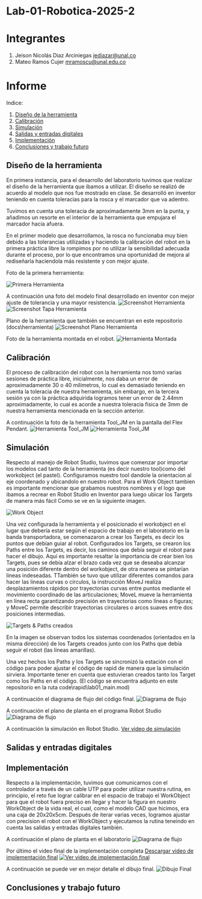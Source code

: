 # Lab-01-Robotica-2025-2

# Integrantes
1. Jeison Nicolás Diaz Arciniegas [jediazar@unal.co](JeisonD0819)
2. Mateo Ramos Cujer [mramoscu@unal.edu.co](MateoKGR)

# Informe

Indice:
1. [Diseño de la herramienta](#diseño-de-la-herramienta)
2. [Calibración](#calibración)
3. [Simulación](#simulación)
4. [Salidas y entradas digitales](#salidas-y-entradas)
5. [Implementación](#implementación)
5. [Conclusiones y trabajo futuro](#conclusiones)

## Diseño de la herramienta

En primera instancia, para el desarrollo del laboratorio tuvimos que realizar el diseño de la herramienta que ibamos a utilizar.
El diseño se realizó de acuerdo al modelo que nos fue mostrado en clase. Se desarrolló en inventor teniendo en cuenta toleracias para la rosca y el marcador que va adentro. 

Tuvimos en cuenta una toleracia de aproximadamente 3mm en la punta, y añadimos un resorte en el interior de la herramienta que empujara el marcador hacia afuera.

En el primer modelo que desarrollamos, la rosca no funcionaba muy bien debido a las tolerancias utilizadas y haciendo la calibración del robot en la primera práctica libre la rompimos por no utilizar la sensibilidad adecuada durante el proceso, por lo que encontramos una oportunidad de mejora al rediseñarla haciendola más resistente y con mejor ajuste.

Foto de la primera herramienta:

![Primera Herramienta](docs/images/herramienta1.jpg)


A continuación una foto del modelo final desarrollado en inventor con mejor ajuste de tolerancia y una mayor resistencia.
![Screenshot Herramienta](docs/screenshots/screenshot_Herramienta)
![Screenshot Tapa Herramienta](docs/screenshots/screenshot_Tapa_Herramienta)

Plano de la herramienta que también se encuentran en este repositorio (docs\herramienta)
![Screenshot Plano Herramienta](docs/screenshots/plano_herramienta.png)

Foto de la herramienta montada en el robot.
![Herramienta Montada](docs/images/herramienta_montada.jpg)

## Calibración
El proceso de calibración del robot con la herramienta nos tomó varias sesiones de práctica libre, inicialmente, nos daba un error de aproximadamente 30 o 40 milimetros, lo cual es demasiado teniendo en cuenta la toleracia de nuestra herramienta, sin embargo, en la tercera sesión ya con la práctica adquirida logramos tener un error de 2.44mm aproximadamente, lo cual es acorde a nuestra toleracia física de 3mm de nuestra herramienta mencionada en la sección anterior. 

A continuación la foto de la herramienta Tool_JM en la pantalla del Flex Pendant. 
![Herramienta Tool_JM](docs/images/tool_jm.jpg)
![Herramienta Tool_JM](docs/images/tool_jm2.jpg)

## Simulación
Respecto al manejo de Robot Studio, tuvimos que comenzar por importar los modelos cad tanto de la herramienta (es decir nuestro tool)como del workobject (el pastel). Configuramos nuestro tool dandole la orientacion al eje coordenado y ubicandolo en nuestro robot. Para el Work Object tambien es importante mencionar que grabamos nuestros nombres y el logo que ibamos a recrear en Robot Studio en Inventor para luego ubicar los Targets de manera más fácil Como se ve en la siguiente imagen.

![Work Object](docs/screenshots/workobject.png)

Una vez configurada la herramienta y el posicionado el workobject en el lugar que debería estar según el espacio de trabajo en el laboratorio en la banda transportadora, se comenazaron a crear los Targets, es decir los puntos que debían guiar al robot. 
Configurados los Targets, se crearon los Paths entre los Targets, es decir, los caminos que debía seguir el robot para hacer el dibujo. Aquí es importante resaltar la importancia de crear bien los Targets, pues se debía alzar el brazo cada vez que se deseaba alcanzar una posición diferente dentro del workobject, de otra manera se pintarían lineas indeseadas. TTambién se tuvo que utilizar diferentes comandos para hacer las lineas curvas o circulos, la instrucción MoveJ realiza desplazamientos rápidos por trayectorias curvas entre puntos mediante el movimiento coordinado de las articulaciones; MoveL mueve la herramienta en línea recta garantizando precisión en trayectorias como líneas o figuras; y MoveC permite describir trayectorias circulares o arcos suaves entre dos posiciones intermedias.

![Targets & Paths creados](docs/screenshots/targets_paths.png)

En la imagen se observan todos los sistemas coordenados (orientados en la misma dirección) de los Targets creados junto con los Paths que debía seguir el robot (las líneas amarillas). 

Una vez hechos los Paths y los Targets se sincronizó la estación con el código para poder ajustar el código de rapid de manera que la simulación sirviera. Importante tener en cuenta que estuvieran creados tanto los Target como los Paths en el código. (El código se encuentra adjunto en este repositorio en la ruta code\rapid\lab01_main.mod)

A continuación el diagrama de flujo del código final.
![Diagrama de flujo](docs/images/diagrama_flujo.jpg)

A continuación el plano de planta en el programa Robot Studio
![Diagrama de flujo](docs/images/planoplanta.png)

A continuación la simulación en Robot Studio.
[Ver video de simulación](videos/simulacion.mp4)

## Salidas y entradas digitales
## Implementación
Respecto a la implementación, tuvimos que comunicarnos con el controlador a través de un cable UTP para poder utilizar nuestra rutina, en principio, el reto fue lograr calibrar en el espacio de trabajo el WorkObject para que el robot fuera preciso en llegar y hacer la figura en nuestro WorkObject de la vida real, el cual, como el modelo CAD que hicimos, era una caja de 20x20x5cm.
Después de iterar varias veces, logramos ajustar con precision el robot con el WorkObject y ejecutamos la rutina teneindo en cuenta las salidas y entradas digitales también. 

A continuación el plano de planta en el laboratorio
![Diagrama de flujo](docs/images/planoplantareal.jpg)

Por último el video final de la implementación completa
[Descargar video de implementación final](videos/demostración_final.mp4)
[![Ver video de implementación final](https://drive.google.com/file/d/1y21YWbzn5fLWh1WrxwtHsksvoJX55VuU/view?usp=sharing)](https://drive.google.com/file/d/1y21YWbzn5fLWh1WrxwtHsksvoJX55VuU/view?usp=sharing)

A continuación se puede ver en mejor detalle el dibujo final.
![Dibujo Final](docs/images/dibujo_final.jpg)

## Conclusiones y trabajo futuro

